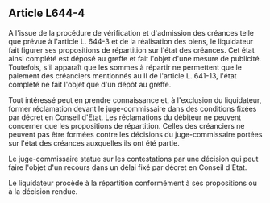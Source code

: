 Article L644-4
----
A l'issue de la procédure de vérification et d'admission des créances telle que
prévue à l'article L. 644-3 et de la réalisation des biens, le liquidateur fait
figurer ses propositions de répartition sur l'état des créances. Cet état ainsi
complété est déposé au greffe et fait l'objet d'une mesure de publicité.
Toutefois, s'il apparaît que les sommes à répartir ne permettent que le paiement
des créanciers mentionnés au II de l'article L. 641-13, l'état complété ne fait
l'objet que d'un dépôt au greffe.

Tout intéressé peut en prendre connaissance et, à l'exclusion du liquidateur,
former réclamation devant le juge-commissaire dans des conditions fixées par
décret en Conseil d'Etat. Les réclamations du débiteur ne peuvent concerner que
les propositions de répartition. Celles des créanciers ne peuvent pas être
formées contre les décisions du juge-commissaire portées sur l'état des créances
auxquelles ils ont été partie.

Le juge-commissaire statue sur les contestations par une décision qui peut faire
l'objet d'un recours dans un délai fixé par décret en Conseil d'Etat.

Le liquidateur procède à la répartition conformément à ses propositions ou à la
décision rendue.
